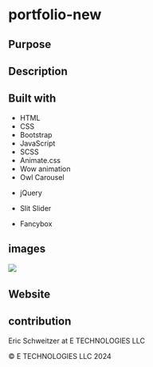 # portfolio-new

## Purpose



## Description



## Built with

* HTML
* CSS
* Bootstrap
* JavaScript
* SCSS
* Animate.css
* Wow animation
* Owl Carousel

<!-- not sure these are used/ havent checked yet -->
* jQuery

* Slit Slider
* Fancybox 



## images

![](/img)
![]()
![]()
![]()
![]()


## Website
  

## contribution
Eric Schweitzer at E TECHNOLOGIES LLC

&copy; E TECHNOLOGIES LLC 2024


<!-- NOTES -->

<!-- NEED TO DO -->
<!--  might not need all the pages  -->
<!--  use all my pics, make sure that is known on the site -->
<!--  scss....... study-->
<!--  read lecense txt... im not selling it so it should be fine and im going to change all of it $19 to delete bottom created by link in html -->

<!-- need favicon on each page -->
<!--  double header is coo..change all colors. this isnt me -->
<!--  home, services, and pages,  just shows parts of home page-->
<!--  contact andd appointment just shows form and map-->
<!--  not sure if I will use terms and privacy-->
<!--  404 error page is nice -->
<!--  need web dev images-->
<!--  look into counterup, easing, tempusdominus, and waypoint all in lib folder-->

<!--  DONT THINK i need the team page maybe use it for something else-->
<!--  loading page has spinning cirlce with icon in it, change to etech logo -->
<!--  hover is still that bad brown color-->
<!-- https://www.flaticon.com/search?word=sql -->
<!--  -->

<!-- SECTIONS -->

<!--  use scrolling top for services -->
<!--  our projects sections will be link to my projects-->
<!--  not sure if i need team members section... what will i change it to?-->

<!-- THINGS DONE AND NEED TO REMEMBER -->
<!-- I changed facts section to technologies  -->
<!-- old color B78D65 changing to #7091E6 in bootstrap.min.css  -->
<!-- changed root colors in scc and added secondary color -->



<!-- <a href="https://www.flaticon.com/free-icons/sql" title="sql icons">Sql icons created by juicy_fish - Flaticon</a> -->
<!-- <a href="https://www.flaticon.com/free-icons/api" title="api icons">Api icons created by Freepik - Flaticon</a> -->
<!-- <a href="https://www.flaticon.com/free-icons/nosql" title="nosql icons">Nosql icons created by orvipixel - Flaticon</a> -->
<!--  <a href="https://www.flaticon.com/free-icons/database" title="database icons">Database icons created by phatplus - Flaticon</a>-->
<!-- <a href="https://www.flaticon.com/free-icons/react" title="react icons">React icons created by Freepik - Flaticon</a> -->
<!-- <a href="https://www.flaticon.com/free-icons/node-js" title="node js icons">Node js icons created by Freepik - Flaticon</a> -->
<!-- <a href="https://www.flaticon.com/free-icons/javascript" title="javascript icons">Javascript icons created by edt.im - Flaticon</a> -->
<!--  <a href="https://www.flaticon.com/free-icons/oriented" title="oriented icons">Oriented icons created by Smashicons - Flaticon</a>-->
<!--  <a href="https://www.flaticon.com/free-icons/programming" title="programming icons">Programming icons created by Ary Prasetyo - Flaticon</a>-->
<!--  <a href="https://www.flaticon.com/free-icons/html" title="html icons">Html icons created by Smartline - Flaticon</a>-->
<!--  <a href="https://www.freepik.com/search">Icon by Freepik</a>-->
<!--  <a href="https://www.freepik.com/search">Icon by Freepik</a>-->
<!--  <a href="https://www.freepik.com/search">Icon by Freepik</a>  -->
<!-- <a href="https://www.freepik.com/search">Icon by Freepik</a>-->
<!--  <a href="https://www.freepik.com/search">Icon by Freepik</a>-->
<!-- <a href="https://www.freepik.com/search">Icon by Freepik</a> -->
